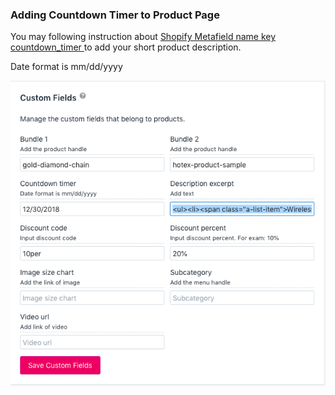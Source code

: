 ### Adding Countdown Timer to Product Page

You may following instruction about [Shopify Metafield name key countdown\_timer ](/shopify-metafield.md) to add your short product description.

Date format is mm/dd/yyyy

![](/assets/metafieldproduct.png)


